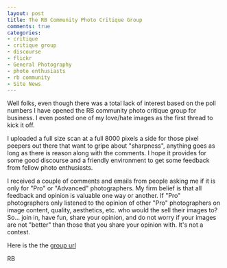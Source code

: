 ```yaml
---
layout: post
title: The RB Community Photo Critique Group
comments: true
categories:
- critique
- critique group
- discourse
- flickr
- General Photography
- photo enthusiasts
- rb community
- Site News
---
```

Well folks, even though there was a total lack of interest based on the poll numbers I have opened the RB community photo critique group for business. I even posted one of my love/hate images as the first thread to kick it off.

I uploaded a full size scan at a full 8000 pixels a side for those pixel peepers out there that want to gripe about "sharpness", anything goes as long as there is reason along with the comments. I hope it provides for some good discourse and a friendly environment to get some feedback from fellow photo enthusiasts.

I received a couple of comments and emails from people asking me if it is only for "Pro" or "Advanced" photographers. My firm belief is that all feedback and opinion is valuable one way or another. If "Pro" photographers only listened to the opinion of other "Pro" photographers on image content, quality, aesthetics, etc. who would the sell their images to? So... join in, have fun, share your opinion, and do not worry if your images are not "better" than those that you share your opinion with. It's not a contest.

Here is the the <a href="http://www.flickr.com/groups/rbcritique/">group url</a>

RB